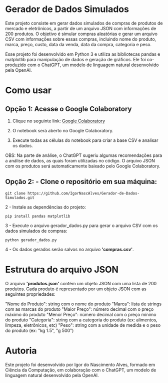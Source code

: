 # Gerador de Dados Simulados
Este projeto consiste em gerar dados simulados de compras de produtos de mercado e eletrônicos, a partir de um arquivo JSON com informações de 200 produtos. O objetivo é simular compras aleatórias e gerar um arquivo CSV com informações sobre essas compras, incluindo nome do produto, marca, preço, custo, data da venda, data da compra, categoria e peso.

Esse projeto foi desenvolvido em Python 3 e utiliza as bibliotecas pandas e matplotlib para manipulação de dados e geração de gráficos. Ele foi co-produzido com o ChatGPT, um modelo de linguagem natural desenvolvido pela OpenAI.

# Como usar

## Opção 1: Acesse o Google Colaboratory

1. Clique no seguinte link: [Google Colaboratory](https://colab.research.google.com/github/IgorNascAlves/Gerador-de-Dados-Simulados/blob/main/criacao_e_analise.ipynb)

2. O notebook será aberto no Google Colaboratory.

3. Execute todas as células do notebook para criar a base CSV e analisar os dados.

OBS: Na parte de análise, o ChatGPT sugeriu algumas recomendações para a análise de dados, as quais foram utilizadas no código. O arquivo JSON com os produtos será automaticamente baixado pelo Google Colaboratory.

## Opção 2: - Clone o repositório em sua máquina:

```
git clone https://github.com/IgorNascAlves/Gerador-de-Dados-Simulados.git
```

2 - Instale as dependências do projeto:

```
pip install pandas matplotlib
```

3 - Execute o arquivo gerador_dados.py para gerar o arquivo CSV com os dados simulados de compras:

```
python gerador_dados.py
```

4 - Os dados gerados serão salvos no arquivo **'compras.csv'**.


# Estrutura do arquivo JSON
O arquivo **'produtos.json'** contém um objeto JSON com uma lista de 200 produtos. Cada produto é representado por um objeto JSON com as seguintes propriedades:

"Nome do Produto": string com o nome do produto
"Marca": lista de strings com as marcas do produto
"Maior Preço": número decimal com o preço máximo do produto
"Menor Preço": número decimal com o preço mínimo do produto
"Categoria": string com a categoria do produto (ex: alimentos, limpeza, eletrônicos, etc)
"Peso": string com a unidade de medida e o peso do produto (ex: "kg 1.5", "g 500")

# Autoria
Este projeto foi desenvolvido por Igor do Nascimento Alves, formado em Ciência da Computação, em colaboração com o ChatGPT, um modelo de linguagem natural desenvolvido pela OpenAI.
